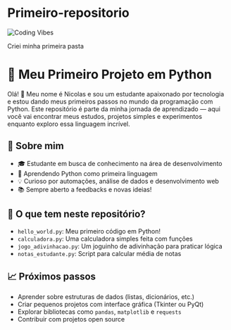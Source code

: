 # Primeiro-repositorio
![Coding Vibes](https://media4.giphy.com/media/bGgsc5mWoryfgKBx1u/giphy.gif)



Criei minha primeira pasta 

# 🚀 Meu Primeiro Projeto em Python

Olá! 👋 Meu nome é Nicolas e sou um estudante apaixonado por tecnologia e estou dando meus primeiros passos no mundo da programação com Python. Este repositório é parte da minha jornada de aprendizado — aqui você vai encontrar meus estudos, projetos simples e experimentos enquanto exploro essa linguagem incrível.

## 🧠 Sobre mim

- 🎓 Estudante em busca de conhecimento na área de desenvolvimento
- 🐍 Aprendendo Python como primeira linguagem
- 💡 Curioso por automações, análise de dados e desenvolvimento web
- 📚 Sempre aberto a feedbacks e novas ideias!

## 📁 O que tem neste repositório?

- `hello_world.py`: Meu primeiro código em Python!
- `calculadora.py`: Uma calculadora simples feita com funções
- `jogo_adivinhacao.py`: Um joguinho de adivinhação para praticar lógica
- `notas_estudante.py`: Script para calcular média de notas

## 📈 Próximos passos

- Aprender sobre estruturas de dados (listas, dicionários, etc.)
- Criar pequenos projetos com interface gráfica (Tkinter ou PyQt)
- Explorar bibliotecas como `pandas`, `matplotlib` e `requests`
- Contribuir com projetos open source


